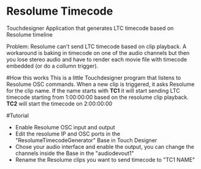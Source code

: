# Resolume Timecode
Touchdesigner Application that generates LTC timecode based on Resolume timeline

Problem: Resolume can't send LTC timecode based on clip playback. A workaround is baking in timecode on one of the audio channels but then you lose stereo audio and have to render each movie file with timecode embedded (or do a collumn trigger).

#How this works
This is a little Touchdesigner program that listens to Resolume OSC commands. When a new clip is triggered, it asks Resolume for the clip name.
If the name starts with <b>TC1</b> it will start sending LTC timecode starting from 1:00:00:00 based on the resolume clip playback. <b>TC2</b> will start the timecode on 2:00:00:00

#Tutorial
- Enable Resolume OSC input and output
- Edit the resolume IP and OSC ports in the "ResolumeTimecodeGenerator" Base in Touch Designer
- Chose your audio interface and enable the output, you can change the channels inside the Base in the "audiodevout1"
- Rename the Resolume clips you want to send timecode to "TC1 NAME"
